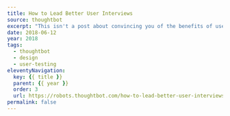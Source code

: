```yaml
---
title: How to Lead Better User Interviews
source: thoughtbot
excerpt: "This isn't a post about convincing you of the benefits of user interviews, or the ills of leading questions. Nor is it a treatise on the one true way to conduct a user test. Instead, these are some observations I've made about what works while observing people"
date: 2018-06-12
year: 2018
tags:
  - thoughtbot
  - design
  - user-testing
eleventyNavigation:
  key: {{ title }}
  parent: {{ year }}
  order: 3
  url: https://robots.thoughtbot.com/how-to-lead-better-user-interviews
permalink: false
---
```

